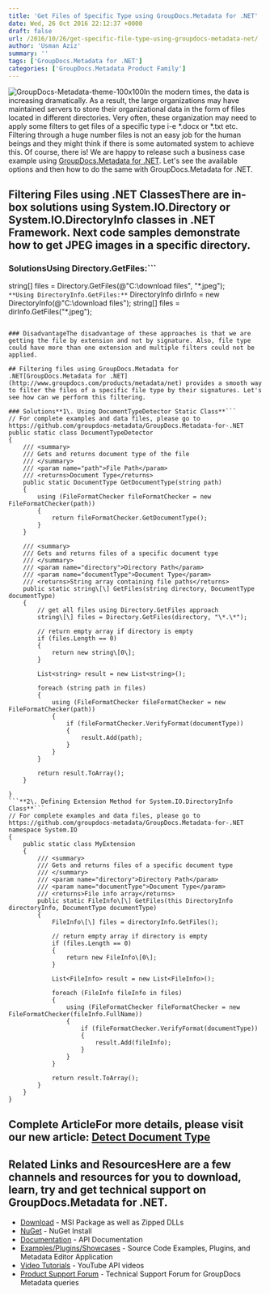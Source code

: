 ```yaml
---
title: 'Get Files of Specific Type using GroupDocs.Metadata for .NET'
date: Wed, 26 Oct 2016 22:12:37 +0000
draft: false
url: /2016/10/26/get-specific-file-type-using-groupdocs-metadata-net/
author: 'Usman Aziz'
summary: ''
tags: ['GroupDocs.Metadata for .NET']
categories: ['GroupDocs.Metadata Product Family']
---
```


![](http://blog.groupdocs.com/wp-content/uploads/sites/4/2017/06/groupdocs-metadata-net.png "GroupDocs-Metadata-theme-100x100")In the modern times, the data is increasing dramatically. As a result, the large organizations may have maintained servers to store their organizational data in the form of files located in different directories. Very often, these organization may need to apply some filters to get files of a specific type i-e \*.docx or \*.txt etc. Filtering through a huge number files is not an easy job for the human beings and they might think if there is some automated system to achieve this. Of course, there is! We are happy to release such a business case example using [GroupDocs.Metadata for .NET](http://www.groupdocs.com/products/metadata/net). Let's see the available options and then how to do the same with GroupDocs.Metadata for .NET.

## Filtering Files using .NET ClassesThere are in-box solutions using **System.IO.Directory** or **System.IO.DirectoryInfo** classes in .NET Framework. Next code samples demonstrate how to get JPEG images in a specific directory.

### Solutions**Using Directory.GetFiles:**```
string\[\] files = Directory.GetFiles(@"C:\\download files", "\*.jpeg");
```**Using DirectoryInfo.GetFiles:**```
DirectoryInfo dirInfo = new DirectoryInfo(@"C:\\download files");
string\[\] files = dirInfo.GetFiles("\*.jpeg");
```

### DisadvantageThe disadvantage of these approaches is that we are getting the file by extension and not by signature. Also, file type could have more than one extension and multiple filters could not be applied.

## Filtering files using GroupDocs.Metadata for .NET[GroupDocs.Metadata for .NET](http://www.groupdocs.com/products/metadata/net) provides a smooth way to filter the files of a specific file type by their signatures. Let's see how can we perform this filtering.

### Solutions**1\. Using DocumentTypeDetector Static Class**```
// For complete examples and data files, please go to https://github.com/groupdocs-metadata/GroupDocs.Metadata-for-.NET
public static class DocumentTypeDetector
{
    /// <summary>
    /// Gets and returns document type of the file
    /// </summary>
    /// <param name="path">File Path</param>
    /// <returns>Document Type</returns>
    public static DocumentType GetDocumentType(string path)
    {
        using (FileFormatChecker fileFormatChecker = new FileFormatChecker(path))
        {
            return fileFormatChecker.GetDocumentType();
        }
    }

    /// <summary>
    /// Gets and returns files of a specific document type
    /// </summary>
    /// <param name="directory">Directory Path</param>
    /// <param name="documentType">Document Type</param>
    /// <returns>String array containing file paths</returns>
    public static string\[\] GetFiles(string directory, DocumentType documentType)
    {
        // get all files using Directory.GetFiles approach
        string\[\] files = Directory.GetFiles(directory, "\*.\*");

        // return empty array if directory is empty
        if (files.Length == 0)
        {
            return new string\[0\];
        }

        List<string> result = new List<string>();

        foreach (string path in files)
        {
            using (FileFormatChecker fileFormatChecker = new FileFormatChecker(path))
            {
                if (fileFormatChecker.VerifyFormat(documentType))
                {
                    result.Add(path);
                }
            }
        }

        return result.ToArray();
    }

}
```**2\. Defining Extension Method for System.IO.DirectoryInfo Class**```
// For complete examples and data files, please go to https://github.com/groupdocs-metadata/GroupDocs.Metadata-for-.NET
namespace System.IO
{
    public static class MyExtension
    {
        /// <summary>
        /// Gets and returns files of a specific document type
        /// </summary>
        /// <param name="directory">Directory Path</param>
        /// <param name="documentType">Document Type</param>
        /// <returns>File info array</returns>
        public static FileInfo\[\] GetFiles(this DirectoryInfo directoryInfo, DocumentType documentType)
        {
            FileInfo\[\] files = directoryInfo.GetFiles();

            // return empty array if directory is empty
            if (files.Length == 0)
            {
                return new FileInfo\[0\];
            }

            List<FileInfo> result = new List<FileInfo>();

            foreach (FileInfo fileInfo in files)
            {
                using (FileFormatChecker fileFormatChecker = new FileFormatChecker(fileInfo.FullName))
                {
                    if (fileFormatChecker.VerifyFormat(documentType))
                    {
                        result.Add(fileInfo);
                    }
                }
            }

            return result.ToArray();
        }
    }
}
```

## Complete ArticleFor more details, please visit our new article: [Detect Document Type](https://docs.groupdocs.com/metadata/net "GroupDocs.Metadata")

## Related Links and ResourcesHere are a few channels and resources for you to download, learn, try and get technical support on GroupDocs.Metadata for .NET.

*   [Download](http://www.groupdocs.com/downloads/metadata/net "GroupDocs.Metadata MSI") - MSI Package as well as Zipped DLLs
*   [NuGet](https://www.nuget.org/packages/groupdocs-metadata-dotnet/1.7.0 "GroupDocs.Metadata Nuget Package") - NuGet Install
*   [Documentation](http://www.groupdocs.com/docs/display/metadatanet/Getting+Started "Metadata API documentation") - API Documentation
*   [Examples/Plugins/Showcases](https://github.com/groupdocs-metadata/GroupDocs.Metadata-for-.NET/tree/master/Examples "How to use Metadata API") - Source Code Examples, Plugins, and Metadata Editor Application
*   [Video Tutorials](https://www.youtube.com/channel/UCkOlPEPh0oljoESrmKP6l4g "Metadata API YouTube Tutorials") - YouTube API videos
*   [Product Support Forum](http://www.groupdocs.com/Community/forums/groupdocs.metadata-product-family/48/showforum.aspx) - Technical Support Forum for GroupDocs Metadata queries





